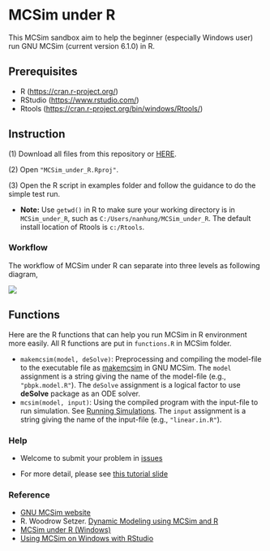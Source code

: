 # MCSim under R

This MCSim sandbox aim to help the beginner (especially Windows user) run GNU MCSim (current version 6.1.0) in R. 

## Prerequisites
- R (<https://cran.r-project.org/>)  
- RStudio (<https://www.rstudio.com/>)  
- Rtools (<https://cran.r-project.org/bin/windows/Rtools/>) 

## Instruction 

(1) Download all files from this repository or [HERE](http://filr.cvm.tamu.edu:8080/ssf/s/readFile/share/1947/7338824215326083511/publicLink/MCSim_under_R_beta_1.zip).

(2) Open `"MCSim_under_R.Rproj"`.

(3) Open the R script in examples folder and follow the guidance to do the simple test run.

- **Note:** Use `getwd()` in R to make sure your working directory is in `MCSim_under_R`, such as `C:/Users/nanhung/MCSim_under_R`. The default install location of Rtools is `c:/Rtools`. 

### Workflow

The workflow of MCSim under R can separate into three levels as following diagram,

![](https://i.ibb.co/bb9xS38/flowchart.png)

## Functions

Here are the R functions that can help you run MCSim in R environment more easily. All R functions are put in `functions.R` in MCSim folder.

- `makemcsim(model, deSolve)`:  Preprocessing and compiling the model-file to the executable file as  [makemcsim](https://www.gnu.org/software/mcsim/mcsim.html#Using-makemcsim) in GNU MCSim. The `model` assignment is a string giving the name of the model-file (e.g., `"pbpk.model.R"`). The `deSolve` assignment is a logical factor to use **deSolve** package as an ODE solver. 
- `mcsim(model, input)`: Using the compiled program with the input-file to run simulation. See [Running Simulations](https://www.gnu.org/software/mcsim/mcsim.html#Running-Simulations). The `input` assignment is a string giving the name of the input-file (e.g., `"linear.in.R"`).

### Help 

- Welcome to submit your problem in [issues](https://github.com/nanhung/MCSim_under_R/issues)

- For more detail, please see [this tutorial slide](https://nanhung.rbind.io/slide/190418_tutorial.html#1)

### Reference

- [GNU MCSim website](https://www.gnu.org/software/mcsim/)
- R. Woodrow Setzer. [Dynamic Modeling using MCSim and R](https://www.toxicology.org/groups/ss/BMSS/DynamicModelingwith%20MCsimandR.pdf)
- [MCSim under R (Windows)](https://nanhung.rbind.io/post/mcsim-under-r-windows/)
- [Using MCSim on Windows with RStudio](https://rpubs.com/Nanhung/MCSim_with_RStudio)
